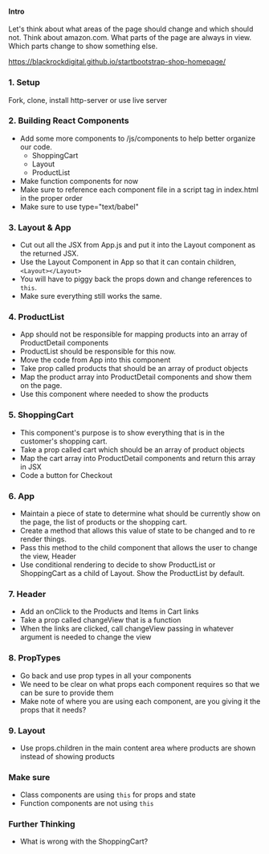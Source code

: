 #### Intro
Let's think about what areas of the page should change and which should not. Think about amazon.com. What parts of the page are always in view. Which parts change to show something else.

https://blackrockdigital.github.io/startbootstrap-shop-homepage/

### 1. Setup
Fork, clone, install http-server or use live server

### 2. Building React Components
 * Add some more components to /js/components to help better organize our code.
   * ShoppingCart
   * Layout
   * ProductList
* Make function components for now
* Make sure to reference each component file in a script tag in index.html in the proper order
* Make sure to use type="text/babel"

### 3. Layout & App
* Cut out all the JSX from App.js and put it into the Layout component as the returned JSX.
* Use the Layout Component in App so that it can contain children, `<Layout></Layout>`
* You will have to piggy back the props down and change references to `this`.
* Make sure everything still works the same.

### 4. ProductList
* App should not be responsible for mapping products into an array of ProductDetail components
* ProductList should be responsible for this now.
* Move the code from App into this component
* Take prop called products that should be an array of product objects
* Map the product array into ProductDetail components and show them on the page.
* Use this component where needed to show the products

### 5. ShoppingCart
* This component's purpose is to show everything that is in the customer's shopping cart.
* Take a prop called cart which should be an array of product objects
* Map the cart array into ProductDetail components and return this array in JSX
* Code a button for Checkout

### 6. App
* Maintain a piece of state to determine what should be currently show on the page, the list of products or the shopping cart.
* Create a method that allows this value of state to be changed and to re render things.
* Pass this method to the child component that allows the user to change the view, Header
* Use conditional rendering to decide to show ProductList or ShoppingCart as a child of Layout. Show the ProductList by default.

### 7. Header
* Add an onClick to the Products and Items in Cart links
* Take a prop called changeView that is a function
* When the links are clicked, call changeView passing in whatever argument is needed to change the view



### 8. PropTypes
* Go back and use prop types in all your components
* We need to be clear on what props each component requires so that we can be sure to provide them
* Make note of where you are using each component, are you giving it the props that it needs?


### 9. Layout
* Use props.children in the main content area where products are shown instead of showing products

### Make sure
* Class components are using `this` for props and state
* Function components are not using `this`

### Further Thinking
* What is wrong with the ShoppingCart?






